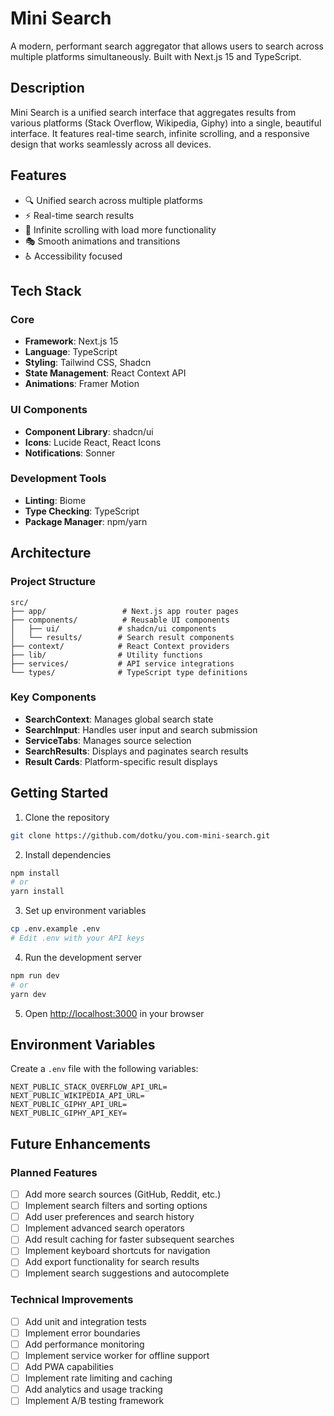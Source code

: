 # Mini Search

A modern, performant search aggregator that allows users to search across multiple platforms simultaneously. Built with Next.js 15 and TypeScript.

## Description

Mini Search is a unified search interface that aggregates results from various platforms (Stack Overflow, Wikipedia, Giphy) into a single, beautiful interface. It features real-time search, infinite scrolling, and a responsive design that works seamlessly across all devices.

## Features

- 🔍 Unified search across multiple platforms
- ⚡ Real-time search results
- 🔄 Infinite scrolling with load more functionality
- 🎭 Smooth animations and transitions
- ♿ Accessibility focused

## Tech Stack

### Core

- **Framework**: Next.js 15
- **Language**: TypeScript
- **Styling**: Tailwind CSS, Shadcn
- **State Management**: React Context API
- **Animations**: Framer Motion

### UI Components

- **Component Library**: shadcn/ui
- **Icons**: Lucide React, React Icons
- **Notifications**: Sonner

### Development Tools

- **Linting**: Biome
- **Type Checking**: TypeScript
- **Package Manager**: npm/yarn

## Architecture

### Project Structure

```
src/
├── app/                 # Next.js app router pages
├── components/          # Reusable UI components
│   ├── ui/             # shadcn/ui components
│   └── results/        # Search result components
├── context/            # React Context providers
├── lib/                # Utility functions
├── services/           # API service integrations
└── types/              # TypeScript type definitions
```

### Key Components

- **SearchContext**: Manages global search state
- **SearchInput**: Handles user input and search submission
- **ServiceTabs**: Manages source selection
- **SearchResults**: Displays and paginates search results
- **Result Cards**: Platform-specific result displays

## Getting Started

1. Clone the repository

```bash
git clone https://github.com/dotku/you.com-mini-search.git
```

2. Install dependencies

```bash
npm install
# or
yarn install
```

3. Set up environment variables

```bash
cp .env.example .env
# Edit .env with your API keys
```

4. Run the development server

```bash
npm run dev
# or
yarn dev
```

5. Open [http://localhost:3000](http://localhost:3000) in your browser

## Environment Variables

Create a `.env` file with the following variables:

```env
NEXT_PUBLIC_STACK_OVERFLOW_API_URL=
NEXT_PUBLIC_WIKIPEDIA_API_URL=
NEXT_PUBLIC_GIPHY_API_URL=
NEXT_PUBLIC_GIPHY_API_KEY=
```

## Future Enhancements

### Planned Features

- [ ] Add more search sources (GitHub, Reddit, etc.)
- [ ] Implement search filters and sorting options
- [ ] Add user preferences and search history
- [ ] Implement advanced search operators
- [ ] Add result caching for faster subsequent searches
- [ ] Implement keyboard shortcuts for navigation
- [ ] Add export functionality for search results
- [ ] Implement search suggestions and autocomplete

### Technical Improvements

- [ ] Add unit and integration tests
- [ ] Implement error boundaries
- [ ] Add performance monitoring
- [ ] Implement service worker for offline support
- [ ] Add PWA capabilities
- [ ] Implement rate limiting and caching
- [ ] Add analytics and usage tracking
- [ ] Implement A/B testing framework
